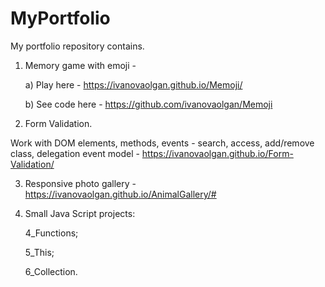 # MyPortfolio

My portfolio repository contains.


1) Memory game with emoji - 

    a) Play here - https://ivanovaolgan.github.io/Memoji/
    
    b) See code here - https://github.com/ivanovaolgan/Memoji

2)  Form Validation. 

Work with DOM elements, methods, events - search, access, add/remove class, delegation event model - https://ivanovaolgan.github.io/Form-Validation/

3) Responsive photo gallery - https://ivanovaolgan.github.io/AnimalGallery/#

4) Small Java Script projects:

    4_Functions;

    5_This;

    6_Collection.

